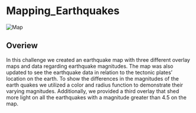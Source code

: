# Mapping_Earthquakes

![Map](https://user-images.githubusercontent.com/112028534/207983715-8db11a97-3301-4efb-ad0b-3dad75a5a7c4.PNG)

## Overiew 

In this challenge we created an earthquake map with three different overlay maps and data regarding earthquake magnitudes. The map was also updated to see the earthquake data in relation to the tectonic plates’ location on the earth. To show the differences in the magnitudes of the earth quakes we utilized a color and radius function to demonstrate their varying magnitudes. Additionally, we provided a third overlay that shed more light on all the earthquakes with a magnitude greater than 4.5 on the map.
